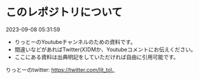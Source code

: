 # このレポジトリについて
2023-09-08 05:31:59
-   りっとーのYoutubeチャンネルのための資料です。
-   間違いなどがあればTwitter(X)DMか、Youtubeコメントにお伝えください。
-   ここにある資料は出典明記をしていただければ自由に引用可能です。

りっとーのtwitter: https://twitter.com/lit_to\_
